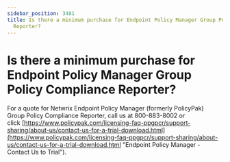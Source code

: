 ```yaml
---
sidebar_position: 3481
title: Is there a minimum purchase for Endpoint Policy Manager Group Policy Compliance
  Reporter?
---
```


# Is there a minimum purchase for Endpoint Policy Manager Group Policy Compliance Reporter?

For a quote for Netwrix Endpoint Policy Manager (formerly PolicyPak) Group Policy Compliance Reporter, call us at 800-883-8002 or click [https://www.policypak.com/licensing-faq-ppgpcr/support-sharing/about-us/contact-us-for-a-trial-download.html](https://www.policypak.com/licensing-faq-ppgpcr/support-sharing/about-us/contact-us-for-a-trial-download.html "Endpoint Policy Manager - Contact Us to Trial").